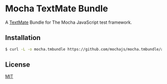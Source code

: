 # Mocha TextMate Bundle

A [TextMate](https://github.com/textmate/textmate) Bundle for The Mocha
JavaScript test framework.

## Installation

```bash
$ curl -L -o mocha.tmbundle https://github.com/mochajs/mocha.tmbundle/archive/master.zip
```

## License

[MIT](LICENSE)